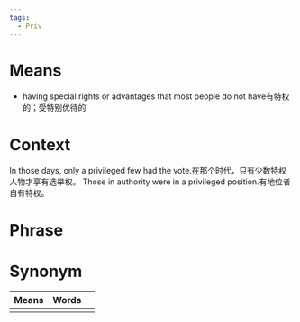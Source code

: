 ```yaml
---
tags:
  - Priv
---
```

# Means
- having special rights or advantages that most people do not have有特权的；受特别优待的
# Context
In those days, only a privileged few had the vote.在那个时代，只有少数特权人物才享有选举权。
Those in authority were in a privileged position.有地位者自有特权。
# Phrase

# Synonym
| Means | Words |     |
| ----- | ----- | --- |
|       |       |     |

